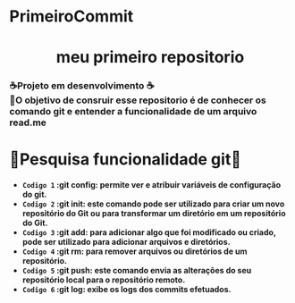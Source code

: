 # PrimeiroCommit
<h1 align="center">
  meu primeiro repositorio
<h3>
  ☕Projeto em desenvolvimento ☕
  <br>
  🎈O objetivo de consruir esse repositorio é de conhecer os comando git e entender a funcionalidade de um arquivo read.me
<h1>👾Pesquisa funcionalidade git👾
<h4>
  
- `Codigo 1` :git config: permite ver e atribuir variáveis de configuração do git.
- `Codigo 2` :git init: este comando pode ser utilizado para criar um novo repositório do Git ou para transformar um diretório em um repositório do Git.
- `Codigo 3` :git add: para adicionar algo que foi modificado ou criado, pode ser utilizado para adicionar arquivos e diretórios.
- `Codigo 4` :git rm: para remover arquivos ou diretórios de um repositório.
- `Codigo 5` :git push: este comando envia as alterações do seu repositório local para o repositório remoto.
- `Codigo 6` :git log: exibe os logs dos commits efetuados.
